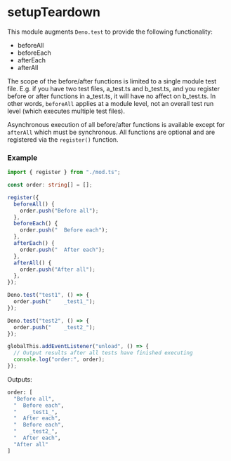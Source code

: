 # setupTeardown

This module augments `Deno.test` to provide the following functionality:

- beforeAll
- beforeEach
- afterEach
- afterAll

The scope of the before/after functions is limited to a single module test file.
E.g. if you have two test files, a_test.ts and b_test.ts, and you register
before or after functions in a_test.ts, it will have no affect on b_test.ts. 
In other words, `beforeAll` applies at a module level, not an overall test run 
level (which executes multiple test files).

Asynchronous execution of all before/after functions is available except for 
`afterAll` which must be synchronous.  All functions are optional and are 
registered via the `register()` function.

### Example

```ts
import { register } from "./mod.ts";

const order: string[] = [];

register({
  beforeAll() {
    order.push("Before all");
  },
  beforeEach() {
    order.push("  Before each");
  },
  afterEach() {
    order.push("  After each");
  },
  afterAll() {
    order.push("After all");
  },
});

Deno.test("test1", () => {
  order.push("    _test1_");
});

Deno.test("test2", () => {
  order.push("    _test2_");
});

globalThis.addEventListener("unload", () => {
  // Output results after all tests have finished executing
  console.log("order:", order);
});
```

Outputs:

```sh
order: [
  "Before all",
  "  Before each",
  "    _test1_",
  "  After each",
  "  Before each",
  "    _test2_",
  "  After each",
  "After all"
]
```
